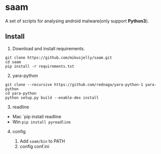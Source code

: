# saam
A set of scripts for analysing android malware(only support **Python3**).

## Install

1. Download and install requirements.
```
git clone https://github.com/mikusjelly/saam.git
cd saam
pip install -r requirements.txt
```

2. yara-python
```
git clone --recursive https://github.com/rednaga/yara-python-1 yara-python
cd yara-python
python setup.py build --enable-dex install
```

3. readline
- Mac `pip install readline
- Win `pip install pyreadline`

4. config

    1. Add `saam/bin` to PATH
    2. config conf.ini
